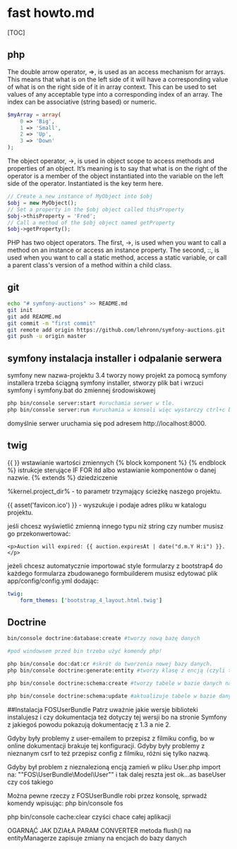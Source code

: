 # fast howto.md
[TOC]
## php
The double arrow operator, =>, is used as an access mechanism for arrays. This means that what is on the left side of it will have a corresponding value of what is on the right side of it in array context. This can be used to set values of any acceptable type into a corresponding index of an array. The index can be associative (string based) or numeric.
```php
$myArray = array(
    0 => 'Big',
    1 => 'Small',
    2 => 'Up',
    3 => 'Down'
);
```
The object operator, ->, is used in object scope to access methods and properties of an object. It’s meaning is to say that what is on the right of the operator is a member of the object instantiated into the variable on the left side of the operator. Instantiated is the key term here.
```php
// Create a new instance of MyObject into $obj
$obj = new MyObject();
// Set a property in the $obj object called thisProperty
$obj->thisProperty = 'Fred';
// Call a method of the $obj object named getProperty
$obj->getProperty();
```
PHP has two object operators.
The first, ->, is used when you want to call a method on an instance or access an instance property.
The second, ::, is used when you want to call a static method, access a static variable, or call a parent class's version of a method within a child class.
## git
```bash
echo "# symfony-auctions" >> README.md
git init
git add README.md
git commit -m "first commit"
git remote add origin https://github.com/lehronn/symfony-auctions.git
git push -u origin master
```
## symfony instalacja installer i odpalanie serwera

symfony new nazwa-projektu 3.4 tworzy nowy projekt za pomocą symfony installera
trzeba ściągną symfony installer, stworzy plik bat i wrzuci symfony i symfony.bat do zmiennej środowiskowej

```bash
php bin/console server:start #uruchamia serwer w tle.
php bin/console server:run #uruchamia w konsoli więc wystarczy ctrl+c by zatrzymać serwer.
```

domyślnie serwer uruchamia się pod adresem http://localhost:8000.

## twig

{{ }} wstawianie wartości zmiennych
{% block komponent %} {% endblock %} istrukcje sterujące IF FOR itd albo wstawianie komponentów o danej nazwie.
{% extends %} dziedziczenie

%kernel.project_dir% - to parametr trzymający ścieżkę naszego projektu.

{{ asset('favicon.ico') }} - wyszukuje i podaje adres pliku w katalogu projektu.

jeśli chcesz wyświetlić zmienną innego typu niż string czy number musisz go przekonwertować:

```twig
<p>Auction will expired: {{ auction.expiresAt | date("d.m.Y H:i") }}.</p>
```

jeżeli chcesz automatycznie importować style formularzy z bootstrap4 do każdego formularza zbudowanego formbuilderem musisz edytować plik app/config/config.yml
dodając:

```yaml
twig:
    form_themes: ['bootstrap_4_layout.html.twig']
```

## Doctrine

```bash
bin/console doctrine:database:create #tworzy nową bazę danych

#pod windowsem przed bin trzeba użyć komendy php!

php bin/console doc:dat:cr #skrót do tworzenia nowej bazy danych.
php bin/console doctrine:generate:entity #tworzy klasę z encją (czyli tworzy jakby tabelę w baze danych).

php bin/console doctrine:schema:create #tworzy tabele w bazie danych na podstawie klas z encją.

php bin/console doctrine:schema:update #aktualizuje tabele w bazie danych na podstawie zmian w klasach z encją. trzeba wymuszać taką zmianę --force lub --dump-sql żeby wypluło w konsoli zmiany.
```

##Instalacja FOSUserBundle
Patrz uważnie jakie wersje biblioteki instalujesz i czy dokumentacja też dotyczy tej wersji bo na stronie Symfony z jakiegoś powodu pokazują dokumentację z 1.3 a nie 2.

Gdyby były problemy z user-emailem to przepisz z filmiku config, bo w online dokumentacji brakuje tej konfiguracji.
Gdyby były problemy z nieznanym csrf to też przepisz config z filmiku, różni się tylko nazwą.

Gdyby był problem z nieznalezioną encją zamień w pliku User.php import na:
""FOS\UserBundle\Model\User"" i tak dalej reszta jest ok...as baseUser czy coś takiego

Można pewne rzeczy z FOSUserBundle robi przez konsolę, sprwadź komendy wpisując:
php bin/console fos


php bin/console cache:clear czyści chace całej aplikacji


OGARNĄĆ JAK DZIAŁA PARAM CONVERTER
metoda flush() na entityManagerze zapisuje zmiany na encjach do bazy danych
